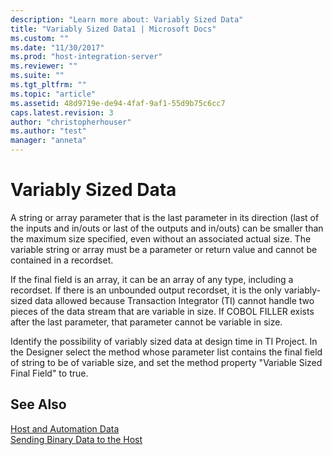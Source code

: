 ```yaml
---
description: "Learn more about: Variably Sized Data"
title: "Variably Sized Data1 | Microsoft Docs"
ms.custom: ""
ms.date: "11/30/2017"
ms.prod: "host-integration-server"
ms.reviewer: ""
ms.suite: ""
ms.tgt_pltfrm: ""
ms.topic: "article"
ms.assetid: 48d9719e-de94-4faf-9af1-55d9b75c6cc7
caps.latest.revision: 3
author: "christopherhouser"
ms.author: "test"
manager: "anneta"
---
```

# Variably Sized Data
A string or array parameter that is the last parameter in its direction (last of the inputs and in/outs or last of the outputs and in/outs) can be smaller than the maximum size specified, even without an associated actual size. The variable string or array must be a parameter or return value and cannot be contained in a recordset.  
  
 If the final field is an array, it can be an array of any type, including a recordset. If there is an unbounded output recordset, it is the only variably-sized data allowed because Transaction Integrator (TI) cannot handle two pieces of the data stream that are variable in size. If COBOL FILLER exists after the last parameter, that parameter cannot be variable in size.  
  
 Identify the possibility of variably sized data at design time in TI Project. In the Designer select the method whose parameter list contains the final field of string to be of variable size, and set the method property "Variable Sized Final Field" to true.  
  
## See Also  
 [Host and Automation Data](../core/host-and-automation-data1.md)   
 [Sending Binary Data to the Host](../core/sending-binary-data-to-the-host2.md)
